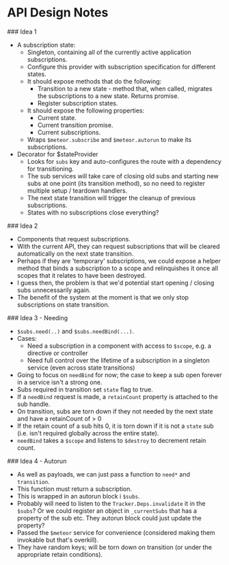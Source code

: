 # API Design Notes

### Idea 1

- A subscription state:
  - Singleton, containing all of the currently active application subscriptions.
  - Configure this provider with subscription specification for different states.
  - It should expose methods that do the following:
    - Transition to a new state - method that, when called, migrates the subscriptions to a new state. Returns promise.
    - Register subscription states.
  - It should expose the following properties:
    - Current state.
    - Current transition promise.
    - Current subscriptions.
  - Wraps `$meteor.subscribe` and `$meteor.autorun` to make its subscriptions.
- Decorator for $stateProvider
  - Looks for `subs` key and auto-configures the route with a dependency for transitioning.
  - The sub services will take care of closing old subs and starting new subs at one point (its transition method), so no need to register multiple setup / teardown handlers.
  - The next state transition will trigger the cleanup of previous subscriptions.
  - States with no subscriptions close everything?

### Idea 2

- Components that request subscriptions.
- With the current API, they can request subscriptions that will be cleared automatically on the next state transition.
- Perhaps if they are 'temporary' subscriptions, we could expose a helper method that binds a subscription to a scope and relinquishes it once all scopes that it relates to have been destroyed.
- I guess then, the problem is that we'd potential start opening / closing subs unnecessarily again.
- The benefit of the system at the moment is that we only stop subscriptions on state transition.

### Idea 3 - Needing

- `$subs.need(..)` and `$subs.needBind(...)`.
- Cases:
  - Need a subscription in a component with access to `$scope`, e.g. a directive or controller
  - Need full control over the lifetime of a subscription in a singleton service (even across state transitions)
- Going to focus on `needBind` for now; the case to keep a sub open forever in a service isn't a strong one.
- Subs required in transition set `state` flag to true.
- If a `needBind` request is made, a `retainCount` property is attached to the sub handle.
- On transition, subs are torn down if they not needed by the next state and have a retainCount of > 0
- If the retain count of a sub hits 0, it is torn down if it is not a `state` sub (i.e. isn't required globally across the entire state).
- `needBind` takes a `$scope` and listens to `$destroy` to decrement retain count.

### Idea 4 - Autorun

- As well as payloads, we can just pass a function to `need*` and `transition`.
- This function must return a subscription.
- This is wrapped in an autorun block i `$subs`.
- Probably will need to listen to the `Tracker.Deps.invalidate` it in the `$subs`? Or we could register an object in `_currentSubs` that has a property of the sub etc. They autorun block could just update the property? 
- Passed the `$meteor` service for convenience (considered making them invokable but that's overkill).
- They have random keys; will be torn down on transition (or under the appropriate retain conditions).
